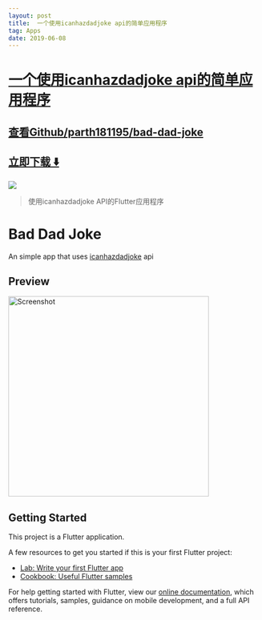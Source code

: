 ```yaml
---
layout: post
title:  一个使用icanhazdadjoke api的简单应用程序
tag: Apps
date: 2019-06-08
---
```


# [一个使用icanhazdadjoke api的简单应用程序 ](http://github.com/parth181195/bad-dad-joke) 



## [查看Github/parth181195/bad-dad-joke](http://github.com/parth181195/bad-dad-joke)
## [立即下载 ️⬇️ ](https://codeload.github.com/parth181195/bad-dad-joke/zip/master) 


 
![](https://flutterawesome.com/content/images/2019/01/Bad-Dad-Joke.jpg)
 
>
> 使用icanhazdadjoke API的Flutter应用程序
>

 
# Bad Dad Joke

An simple app that uses [icanhazdadjoke](https://icanhazdadjoke.com/api) api

## Preview

<img src="https://raw.githubusercontent.com/parth181195/bad-dad-joke/master/preview/preview.gif" height="400" alt="Screenshot"/>

## Getting Started

This project is a Flutter application.

A few resources to get you started if this is your first Flutter project:

- [Lab: Write your first Flutter app](https://flutter.io/docs/get-started/codelab)
- [Cookbook: Useful Flutter samples](https://flutter.io/docs/cookbook)

For help getting started with Flutter, view our 
[online documentation](https://flutter.io/docs), which offers tutorials, 
samples, guidance on mobile development, and a full API reference.

